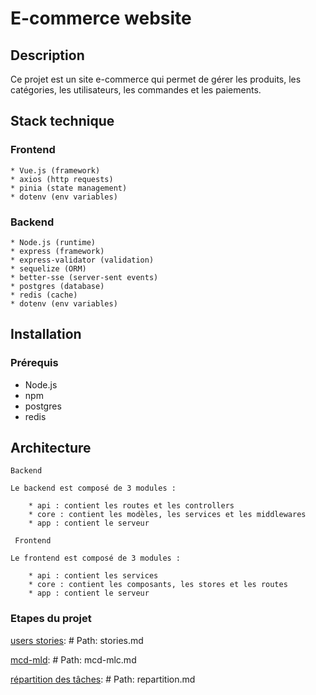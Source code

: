 # E-commerce website

## Description

Ce projet est un site e-commerce qui permet de gérer les produits, les catégories, les utilisateurs, les commandes et les paiements.

## Stack technique

### Frontend

    * Vue.js (framework)
    * axios (http requests)
    * pinia (state management)
    * dotenv (env variables)

### Backend

    * Node.js (runtime)
    * express (framework)
    * express-validator (validation)
    * sequelize (ORM)
    * better-sse (server-sent events)
    * postgres (database)
    * redis (cache)
    * dotenv (env variables)

## Installation

### Prérequis

* Node.js
* npm
* postgres
* redis

## Architecture

    Backend

    Le backend est composé de 3 modules :

        * api : contient les routes et les controllers
        * core : contient les modèles, les services et les middlewares
        * app : contient le serveur

     Frontend

    Le frontend est composé de 3 modules :

        * api : contient les services
        * core : contient les composants, les stores et les routes
        * app : contient le serveur

### Etapes du projet

[users stories](/docs/stories.md): # Path: stories.md

 [mcd-mld](/docs/mcd-mld.md): # Path: mcd-mlc.md


[répartition des tâches](/docs/repartition.md): # Path: repartition.md
